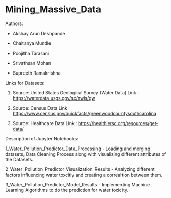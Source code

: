# Mining_Massive_Data


Authors:

- Akshay Arun Deshpande 

- Chaitanya Mundle

- Poojitha Tarasani

- Srivathsan Mohan

- Supreeth Ramakrishna

Links for Datasets:

1. Source: United States Geological Survey (Water Data)
   Link : https://waterdata.usgs.gov/sc/nwis/qw
   
2. Source: Census Data
   Link : https://www.census.gov/quickfacts/greenwoodcountysouthcarolina

3. Source: Healthcare Data
   Link : https://healthiersc.org/resources/get-data/
   
Description of Jupyter Notebooks:

1_Water_Pollution_Predictor_Data_Processing - Loading and merging datasets, Data Cleaning Process along with visualizing different attributes of the Datasets.

2_Water_Pollution_Predictor_Visualization_Results - Analyzing different factors influencing water toxcitiy and creating a correaltion between them.

3_Water_Pollution_Predictor_Model_Results - Implementing Machine Learning Algorithms to do the prediction for water toxicity. 
